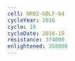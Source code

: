 ```yaml
---
cell: NR02-GOLF-04
cycleYear: 2016
cycle: 18
cycleDate: 2016-18
resistance: 374000
enlightened: 358000 
---
```

      